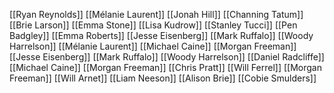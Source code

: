 [[Ryan Reynolds]]
[[Mélanie Laurent]]
[[Jonah Hill]]
[[Channing Tatum]]
[[Brie Larson]]
[[Emma Stone]]
[[Lisa Kudrow]]
[[Stanley Tucci]]
[[Pen Badgley]]
[[Emma Roberts]]
[[Jesse Eisenberg]]
[[Mark Ruffalo]]
[[Woody Harrelson]]
[[Mélanie Laurent]]
[[Michael Caine]]
[[Morgan Freeman]]
[[Jesse Eisenberg]]
[[Mark Ruffalo]]
[[Woody Harrelson]]
[[Daniel Radcliffe]]
[[Michael Caine]]
[[Morgan Freeman]]
[[Chris Pratt]]
[[Will Ferrel]]
[[Morgan Freeman]]
[[Will Arnet]]
[[Liam Neeson]]
[[Alison Brie]]
[[Cobie Smulders]]

